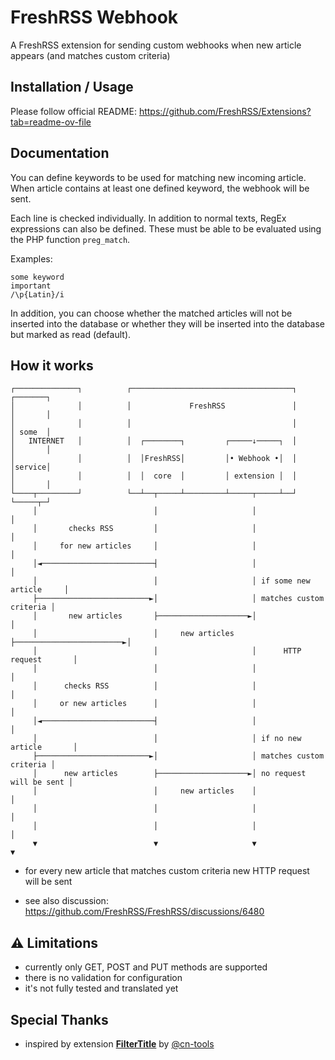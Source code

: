 # FreshRSS Webhook

A FreshRSS extension for sending custom webhooks when new article appears (and matches custom criteria)

## Installation / Usage

Please follow official README: https://github.com/FreshRSS/Extensions?tab=readme-ov-file

## Documentation

You can define keywords to be used for matching new incoming article.
When article contains at least one defined keyword, the webhook will be sent.

Each line is checked individually. In addition to normal texts, RegEx expressions can also be defined. These must be able to be evaluated using the PHP function `preg_match`.

Examples:

```text
some keyword
important
/\p{Latin}/i
```

In addition, you can choose whether the matched articles will not be inserted into the database or whether they will be inserted into the database but marked as read (default).

## How it works

```
┌──────────────┐          ┌────────────────────────────────────┐          ┌───────┐
│              │          │             FreshRSS               │          │       │
│              │          │                                    │          │ some  │
│   INTERNET   │          │  ┌────────┐         ┌─────↓─────┐  │          │       │
│              │          │  │FreshRSS│         │• Webhook •│  │          │service│
│              │          │  │  core  │         │ extension │  │          │       │
└────┬─────────┘          └──┴──┬─────┴─────────┴─────┬─────┴──┘          └─────┬─┘
     │                          │                     │                         │
     │       checks RSS         │                     │                         │
     │     for new articles     │                     │                         │
     │◄─────────────────────────┤                     │                         │
     │                          │                     │ if some new article     │
     ├─────────────────────────►│                     │ matches custom criteria │
     │       new articles       ├────────────────────►│                         │
     │                          │     new articles    ├────────────────────────►│
     │                          │                     │      HTTP request       │
     │                          │                     │                         │
     │      checks RSS          │                     │                         │
     │     or new articles      │                     │                         │
     │◄─────────────────────────┤                     │                         │
     │                          │                     │ if no new article       │
     ├─────────────────────────►│                     │ matches custom criteria │
     │      new articles        ├────────────────────►│ no request will be sent │
     │                          │     new articles    │                         │
     │                          │                     │                         │
     │                          │                     │                         │
     ▼                          ▼                     ▼                         ▼
```

- for every new article that matches custom criteria new HTTP request will be sent

- see also discussion: https://github.com/FreshRSS/FreshRSS/discussions/6480

## ⚠️ Limitations

- currently only GET, POST and PUT methods are supported
- there is no validation for configuration
- it's not fully tested and translated yet

## Special Thanks

- inspired by extension [**FilterTitle**](https://github.com/cn-tools/cntools_FreshRssExtensions/tree/master/xExtension-FilterTitle)
by [@cn-tools](https://github.com/cn-tools)
